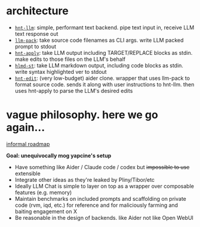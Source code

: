# architecture

- [`hnt-llm`](./llm/): simple, performant text backend. pipe text input in, receive LLM text response out
- [`llm-pack`](./edit/llm-pack/): take source code filenames as CLI args. write LLM packed prompt to stdout
- [`hnt-apply`](./edit/): take LLM output including TARGET/REPLACE blocks as stdin. make edits to those files on the LLM's behalf
- [`hlmd-st`](./fmt/highlight/): take LLM markdown output, including code blocks as stdin. write syntax highlighted ver to stdout
- [`hnt-edit`](./edit/): (very low-budget) aider clone. wrapper that uses llm-pack to format source code. sends it along with user instructions to hnt-llm. then uses hnt-apply to parse the LLM's desired edits

# vague philosophy. here we go again...

[informal roadmap](https://github.com/michaelskyba/hinata/issues/1)

**Goal: unequivocally mog yapcine's setup**

- Have something like Aider / Claude code / codex but ~~impossible to use~~
extensible
- Integrate other ideas as they're leaked by Pliny/Tibor/etc
- Ideally LLM Chat is simple to layer on top as a wrapper over composable
features (e.g. memory)
- Maintain benchmarks on included prompts and scaffolding on private code (rvm,
iqd, etc.) for reference and for maliciously farming and baiting engagement on X
- Be reasonable in the design of backends. like Aider not like Open WebUI
